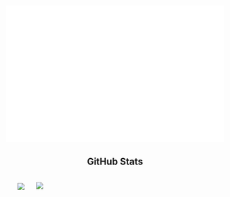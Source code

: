 <a href="#">
  <img src="svg/banner.svg" width='1200' alt="Background error">

</a>

<h2 align="center"> GitHub Stats </h2>
<br>
<div align=center>
  <a href="#">
    <img width="315" align="center" src="https://github-readme-stats.vercel.app/api/top-langs/?username=phanvohieunghia&hide=c%23,powershell,Mathematica,Ruby,Objective-C,Objective-C%2b%2b,Cuda&title_color=61dafb&text_color=ffffff&icon_color=61dafb&bg_color=20232a&langs_count=8&layout=compact&border_color=61dafb&hide_border=true" />
  </a>
  <a href="#">
    <img align="right" width="434" src="https://github-readme-stats.vercel.app/api?username=phanvohieunghia&show_icons=true&theme=react&border_color=61dafb&hide_border=true" />
  </a>
</div>

<br>
